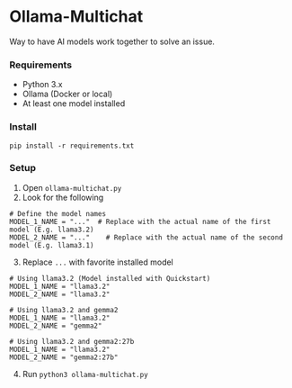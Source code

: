 # Ollama-Multichat
Way to have AI models work together to solve an issue.

### Requirements
* Python 3.x
* Ollama (Docker or local)
* At least one model installed

### Install
```
pip install -r requirements.txt
```

### Setup
1. Open `ollama-multichat.py`
2. Look for the following
```{python}
# Define the model names
MODEL_1_NAME = "..."  # Replace with the actual name of the first model (E.g. llama3.2)
MODEL_2_NAME = "..."    # Replace with the actual name of the second model (E.g. llama3.1)
```
3. Replace `...` with favorite installed model
```{python}
# Using llama3.2 (Model installed with Quickstart)
MODEL_1_NAME = "llama3.2"
MODEL_2_NAME = "llama3.2"

# Using llama3.2 and gemma2
MODEL_1_NAME = "llama3.2"
MODEL_2_NAME = "gemma2"

# Using llama3.2 and gemma2:27b
MODEL_1_NAME = "llama3.2"
MODEL_2_NAME = "gemma2:27b"
```

4. Run `python3 ollama-multichat.py`
